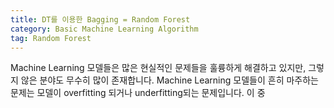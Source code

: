 ```yaml
---
title: DT를 이용한 Bagging = Random Forest
category: Basic Machine Learning Algorithm
tag: Random Forest
---
```


Machine Learning 모델들은 많은 현실적인 문제들을 훌륭하게 해결하고 있지만, 그렇지 않은 분야도 무수히 많이 존재합니다. Machine Learning 모델들이 흔히 마주하는 문제는 모델이 overfitting 되거나 underfitting되는 문제입니다. 이 중
